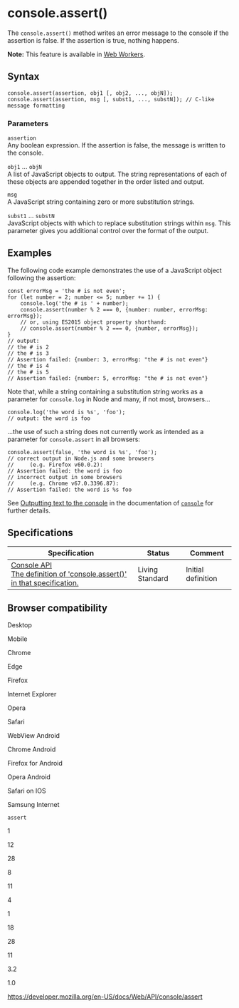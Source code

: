# console.assert()

The `console.assert()` method writes an error message to the console if the assertion is false. If the assertion is true, nothing happens.

**Note:** This feature is available in [Web Workers](../web_workers_api).

## Syntax

    console.assert(assertion, obj1 [, obj2, ..., objN]);
    console.assert(assertion, msg [, subst1, ..., substN]); // C-like message formatting

### Parameters

`assertion`  
Any boolean expression. If the assertion is false, the message is written to the console.

`obj1` ... `objN`  
A list of JavaScript objects to output. The string representations of each of these objects are appended together in the order listed and output.

`msg`  
A JavaScript string containing zero or more substitution strings.

`subst1` ... `substN`  
JavaScript objects with which to replace substitution strings within `msg`. This parameter gives you additional control over the format of the output.

## Examples

The following code example demonstrates the use of a JavaScript object following the assertion:

    const errorMsg = 'the # is not even';
    for (let number = 2; number <= 5; number += 1) {
        console.log('the # is ' + number);
        console.assert(number % 2 === 0, {number: number, errorMsg: errorMsg});
        // or, using ES2015 object property shorthand:
        // console.assert(number % 2 === 0, {number, errorMsg});
    }
    // output:
    // the # is 2
    // the # is 3
    // Assertion failed: {number: 3, errorMsg: "the # is not even"}
    // the # is 4
    // the # is 5
    // Assertion failed: {number: 5, errorMsg: "the # is not even"}

Note that, while a string containing a substitution string works as a parameter for `console.log` in Node and many, if not most, browsers...

    console.log('the word is %s', 'foo');
    // output: the word is foo

...the use of such a string does not currently work as intended as a parameter for `console.assert` in all browsers:

    console.assert(false, 'the word is %s', 'foo');
    // correct output in Node.js and some browsers
    //     (e.g. Firefox v60.0.2):
    // Assertion failed: the word is foo
    // incorrect output in some browsers
    //     (e.g. Chrome v67.0.3396.87):
    // Assertion failed: the word is %s foo

See [Outputting text to the console](../console#outputting_text_to_the_console) in the documentation of [`console`](../console) for further details.

## Specifications

<table><thead><tr class="header"><th>Specification</th><th>Status</th><th>Comment</th></tr></thead><tbody><tr class="odd"><td><a href="https://console.spec.whatwg.org/#assert">Console API<br />
<span class="small">The definition of 'console.assert()' in that specification.</span></a></td><td><span class="spec-living">Living Standard</span></td><td>Initial definition</td></tr></tbody></table>

## Browser compatibility

Desktop

Mobile

Chrome

Edge

Firefox

Internet Explorer

Opera

Safari

WebView Android

Chrome Android

Firefox for Android

Opera Android

Safari on IOS

Samsung Internet

`assert`

1

12

28

8

11

4

1

18

28

11

3.2

1.0

<a href="https://developer.mozilla.org/en-US/docs/Web/API/console/assert" class="_attribution-link">https://developer.mozilla.org/en-US/docs/Web/API/console/assert</a>
